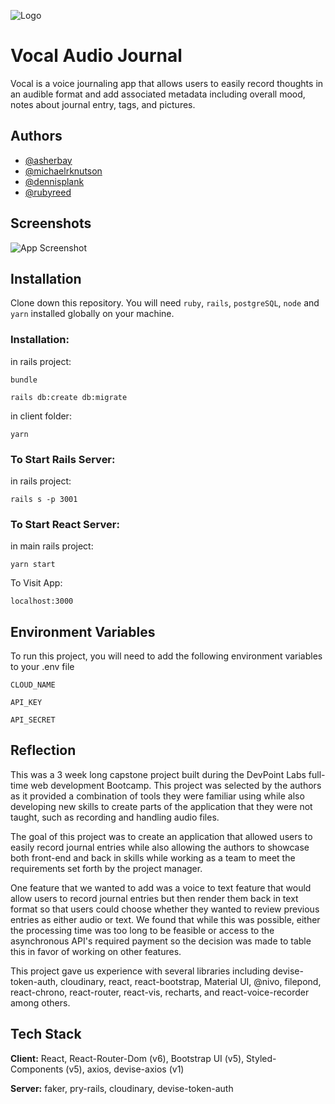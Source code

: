 ![Logo](https://res.cloudinary.com/djhlv2nfc/image/upload/v1643757279/Vocal/Images/6_e44mfu.png)

# Vocal Audio Journal

Vocal is a voice journaling app that allows users to easily record thoughts in an audible format and add associated metadata including overall mood, notes about journal entry, tags, and pictures.

## Authors

- [@asherbay](https://github.com/asherbay)
- [@michaelrknutson](https://github.com/mrknutson)
- [@dennisplank](https://github.com/DennyPlank)
- [@rubyreed](https://github.com/rubyreed)

## Screenshots

![App Screenshot](https://res.cloudinary.com/djhlv2nfc/image/upload/v1643847997/Vocal/Images/VocalMain_zpqjhd.png)

## Installation

Clone down this repository. You will need `ruby`, `rails`, `postgreSQL`, `node` and `yarn` installed globally on your machine.

### Installation:

in rails project:

`bundle`

`rails db:create db:migrate`

in client folder:

`yarn`

### To Start Rails Server:

in rails project:

`rails s -p 3001`

### To Start React Server:

in main rails project:

`yarn start`

To Visit App:

`localhost:3000`

## Environment Variables

To run this project, you will need to add the following environment variables to your .env file

`CLOUD_NAME`

`API_KEY`

`API_SECRET`

## Reflection

This was a 3 week long capstone project built during the DevPoint Labs full-time web development Bootcamp. This project was selected by the authors as it provided a combination of tools they were familiar using while also developing new skills to create parts of the application that they were not taught, such as recording and handling audio files.

The goal of this project was to create an application that allowed users to easily record journal entries while also allowing the authors to showcase both front-end and back in skills while working as a team to meet the requirements set forth by the project manager.

One feature that we wanted to add was a voice to text feature that would allow users to record journal entries but then render them back in text format so that users could choose whether they wanted to review previous entries as either audio or text. We found that while this was possible, either the processing time was too long to be feasible or access to the asynchronous API's required payment so the decision was made to table this in favor of working on other features.

This project gave us experience with several libraries including devise-token-auth, cloudinary, react, react-bootstrap, Material UI, @nivo, filepond, react-chrono, react-router, react-vis, recharts, and react-voice-recorder among others.

## Tech Stack

**Client:**
React, React-Router-Dom (v6), Bootstrap UI (v5), Styled-Components (v5), axios, devise-axios (v1)

**Server:**
faker, pry-rails, cloudinary, devise-token-auth
